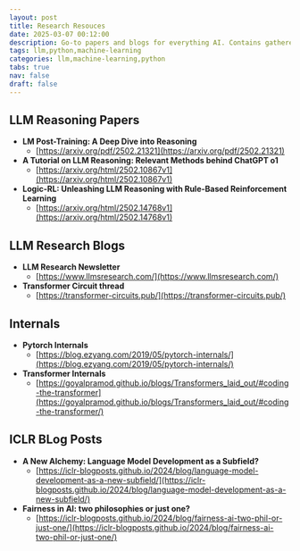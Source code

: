 ```yaml
---
layout: post
title: Research Resouces
date: 2025-03-07 00:12:00
description: Go-to papers and blogs for everything AI. Contains gathered resources
tags: llm,python,machine-learning
categories: llm,machine-learning,python
tabs: true
nav: false
draft: false
---
```

## LLM Reasoning Papers

* **LM Post-Training: A Deep Dive into Reasoning**
    * [https://arxiv.org/pdf/2502.21321](https://arxiv.org/pdf/2502.21321)
* **A Tutorial on LLM Reasoning: Relevant Methods behind ChatGPT o1**
    * [https://arxiv.org/html/2502.10867v1](https://arxiv.org/html/2502.10867v1)
* **Logic-RL: Unleashing LLM Reasoning with Rule-Based Reinforcement Learning**
    * [https://arxiv.org/html/2502.14768v1](https://arxiv.org/html/2502.14768v1)


## LLM Research Blogs


* **LLM Research Newsletter**
    * [https://www.llmsresearch.com/](https://www.llmsresearch.com/)
* **Transformer Circuit thread**
    * [https://transformer-circuits.pub/](https://transformer-circuits.pub/)




## Internals
* **Pytorch Internals**
    * [https://blog.ezyang.com/2019/05/pytorch-internals/](https://blog.ezyang.com/2019/05/pytorch-internals/)
* **Transformer Internals**
    * [https://goyalpramod.github.io/blogs/Transformers_laid_out/#coding-the-transformer](https://goyalpramod.github.io/blogs/Transformers_laid_out/#coding-the-transformer/)


## ICLR BLog Posts
* **A New Alchemy: Language Model Development as a Subfield?**
    * [https://iclr-blogposts.github.io/2024/blog/language-model-development-as-a-new-subfield/](https://iclr-blogposts.github.io/2024/blog/language-model-development-as-a-new-subfield/)
* **Fairness in AI: two philosophies or just one?**
    * [https://iclr-blogposts.github.io/2024/blog/fairness-ai-two-phil-or-just-one/](https://iclr-blogposts.github.io/2024/blog/fairness-ai-two-phil-or-just-one/)


